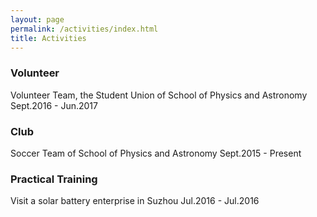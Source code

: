 ```yaml
---
layout: page
permalink: /activities/index.html
title: Activities
---
```


### Volunteer

Volunteer Team, the Student Union of School of Physics and Astronomy	   						 	  											     Sept.2016 - Jun.2017

### Club

Soccer Team of School of Physics and Astronomy										  														 Sept.2015 - Present

### Practical Training

Visit a solar battery enterprise in Suzhou										  														 Jul.2016 - Jul.2016
